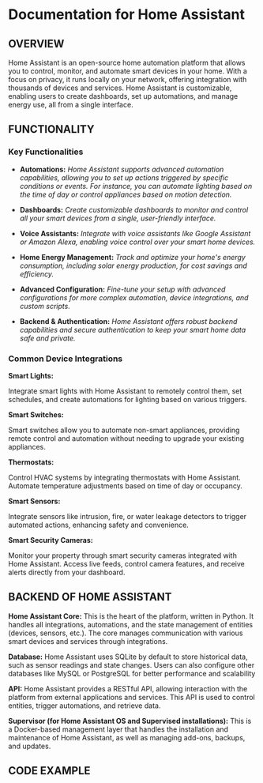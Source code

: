 # Documentation for Home Assistant

## OVERVIEW

Home Assistant is an open-source home automation platform that allows you to control, monitor, and automate smart devices in your home. With a focus on privacy, it runs locally on your network, offering integration with thousands of devices and services. Home Assistant is customizable, enabling users to create dashboards, set up automations, and manage energy use, all from a single interface.

## FUNCTIONALITY

### Key Functionalities



- **Automations:** 
     *Home Assistant supports advanced automation capabilities, allowing you to set up actions triggered by specific conditions or events. For instance, you can 
    automate lighting based on the time of day or control appliances based on motion detection.*

- **Dashboards:**
 *Create customizable dashboards to monitor and control all your smart devices from a single, user-friendly interface.*

- **Voice Assistants:**
 *Integrate with voice assistants like Google Assistant or Amazon Alexa, enabling voice control over your smart home devices.*

- **Home Energy Management:**
 *Track and optimize your home's energy consumption, including solar energy production, for cost savings and efficiency.*

- **Advanced Configuration:**
 *Fine-tune your setup with advanced configurations for more complex automation, device integrations, and custom scripts.*

- **Backend & Authentication:**
 *Home Assistant offers robust backend capabilities and secure authentication to keep your smart home data safe and private.*


### Common Device Integrations

**Smart Lights:**

Integrate smart lights with Home Assistant to remotely control them, set schedules, and create automations for lighting based on various triggers.

**Smart Switches:**

Smart switches allow you to automate non-smart appliances, providing remote control and automation without needing to upgrade your existing appliances.

**Thermostats:**

Control HVAC systems by integrating thermostats with Home Assistant. Automate temperature adjustments based on time of day or occupancy.

**Smart Sensors:**

Integrate sensors like intrusion, fire, or water leakage detectors to trigger automated actions, enhancing safety and convenience.

**Smart Security Cameras:**

Monitor your property through smart security cameras integrated with Home Assistant. Access live feeds, control camera features, and receive alerts directly from your dashboard.


## BACKEND OF HOME ASSISTANT

**Home Assistant Core:** This is the heart of the platform, written in Python. It handles all integrations, automations, and the state management of entities (devices, sensors, etc.). The core manages communication with various smart devices and services through integrations.

**Database:** Home Assistant uses SQLite by default to store historical data, such as sensor readings and state changes. Users can also configure other databases like MySQL or PostgreSQL for better performance and scalability


**API:** Home Assistant provides a RESTful API, allowing interaction with the platform from external applications and services. This API is used to control entities, trigger automations, and retrieve data.

**Supervisor (for Home Assistant OS and Supervised installations):** This is a Docker-based management layer that handles the installation and maintenance of Home Assistant, as well as managing add-ons, backups, and updates.





## CODE EXAMPLE
